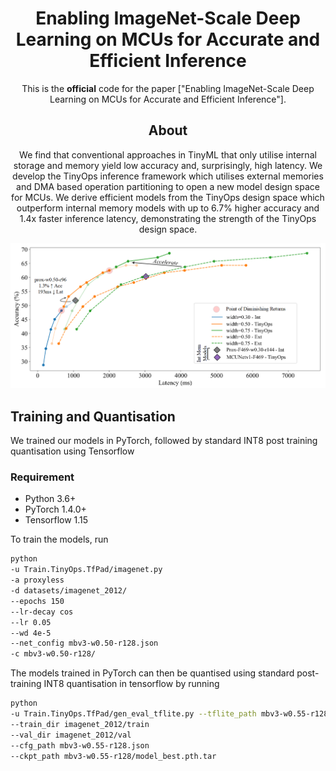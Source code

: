 <div align="center">
  
# Enabling ImageNet-Scale Deep Learning on MCUs for Accurate and Efficient Inference

This is the __official__ code for the paper ["Enabling ImageNet-Scale Deep Learning on MCUs for Accurate and Efficient Inference"].

## About

We find that conventional approaches in TinyML that only utilise internal storage and memory yield low accuracy and, surprisingly, high latency. We develop the TinyOps inference framework which utilises external memories and DMA based operation partitioning to open a new model design space for MCUs. We derive efficient models from the TinyOps design space which outperform internal memory models with up to 6.7% higher accuracy and 1.4x faster inference latency, demonstrating the strength of the TinyOps design space.

<img src="pareto_frontier_lat.png"/>

</div>

## Training and Quantisation

We trained our models in PyTorch, followed by standard INT8 post training quantisation using Tensorflow

### Requirement

- Python 3.6+
- PyTorch 1.4.0+
- Tensorflow 1.15

To train the models, run

```bash
python 
-u Train.TinyOps.TfPad/imagenet.py 
-a proxyless 
-d datasets/imagenet_2012/ 
--epochs 150 
--lr-decay cos 
--lr 0.05 
--wd 4e-5 
--net_config mbv3-w0.50-r128.json 
-c mbv3-w0.50-r128/
```

The models trained in PyTorch can then be quantised using standard post-training INT8 quantisation in tensorflow by running

```bash
python 
-u Train.TinyOps.TfPad/gen_eval_tflite.py --tflite_path mbv3-w0.55-r128_int8.tflite 
--train_dir imagenet_2012/train 
--val_dir imagenet_2012/val 
--cfg_path mbv3-w0.55-r128.json 
--ckpt_path mbv3-w0.55-r128/model_best.pth.tar
```

